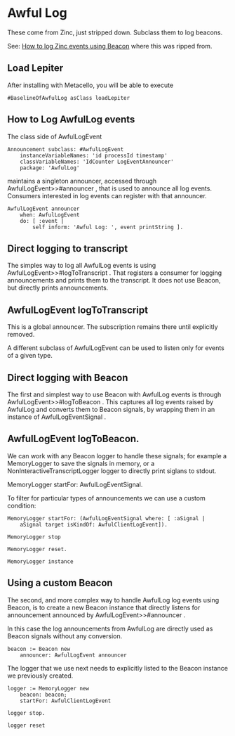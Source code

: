 # Awful Log

These come from Zinc, just stripped down. Subclass them to log beacons.

See: [How to log Zinc events using Beacon](https://book.gtoolkit.com/how-to-log-zinc-events-using-beacon-94i4898osisv77xpzco65f9tq) where this was ripped from.

## Load Lepiter				After installing with Metacello, you will be able to execute```#BaselineOfAwfulLog asClass loadLepiter```

## How to Log AwfulLog events

The class side of AwfulLogEvent
```st
Announcement subclass: #AwfulLogEvent
	instanceVariableNames: 'id processId timestamp'
	classVariableNames: 'IdCounter LogEventAnnouncer'
	package: 'AwfulLog'
```
maintains a singleton announcer, accessed through AwfulLogEvent>>#announcer , that is used to announce all log events. Consumers interested in log events can register with that announcer.
```st
AwfulLogEvent announcer 
	when: AwfulLogEvent 
	do: [ :event | 
		self inform: 'Awful Log: ', event printString ].
```

## Direct logging to transcript
The simples way to log all AwfulLog events is using AwfulLogEvent>>#logToTranscript . That registers a consumer for logging announcements and prints them to the transcript. It does not use Beacon, but directly prints announcements.

## AwfulLogEvent logToTranscript
  
This is a global announcer. The subscription remains there until explicitly removed.

A different subclass of AwfulLogEvent can be used to listen only for events of a given type.

## Direct logging with Beacon
The first and simplest way to use Beacon with AwfulLog events is through AwfulLogEvent>>#logToBeacon . This captures all log events raised by AwfulLog and converts them to Beacon signals, by wrapping them in an instance of AwfulLogEventSignal .

## AwfulLogEvent logToBeacon.
  
We can work with any Beacon logger to handle these signals; for example a MemoryLogger to save the signals in memory, or a NonInteractiveTranscriptLogger logger to directly print siglans to stdout.

MemoryLogger startFor: AwfulLogEventSignal.
  
To filter for particular types of announcements we can use a custom condition:
```st
MemoryLogger startFor: (AwfulLogEventSignal where: [ :aSignal |
	aSignal target isKindOf: AwfulClientLogEvent]).
  
MemoryLogger stop
  
MemoryLogger reset.
  
MemoryLogger instance
```

## Using a custom Beacon
The second, and more complex way to handle AwfulLog log events using Beacon, is to create a new Beacon instance that directly listens for announcement announced by AwfulLogEvent>>#announcer .

In this case the log announcements from AwfulLog are directly used as Beacon signals without any conversion.
```st
beacon := Beacon new 
	announcer: AwfulLogEvent announcer
```
The logger that we use next needs to explicitly listed to the Beacon instance we previously created.
```st
logger := MemoryLogger new 
	beacon: beacon;
	startFor: AwfulClientLogEvent
  
logger stop.
  
logger reset
```